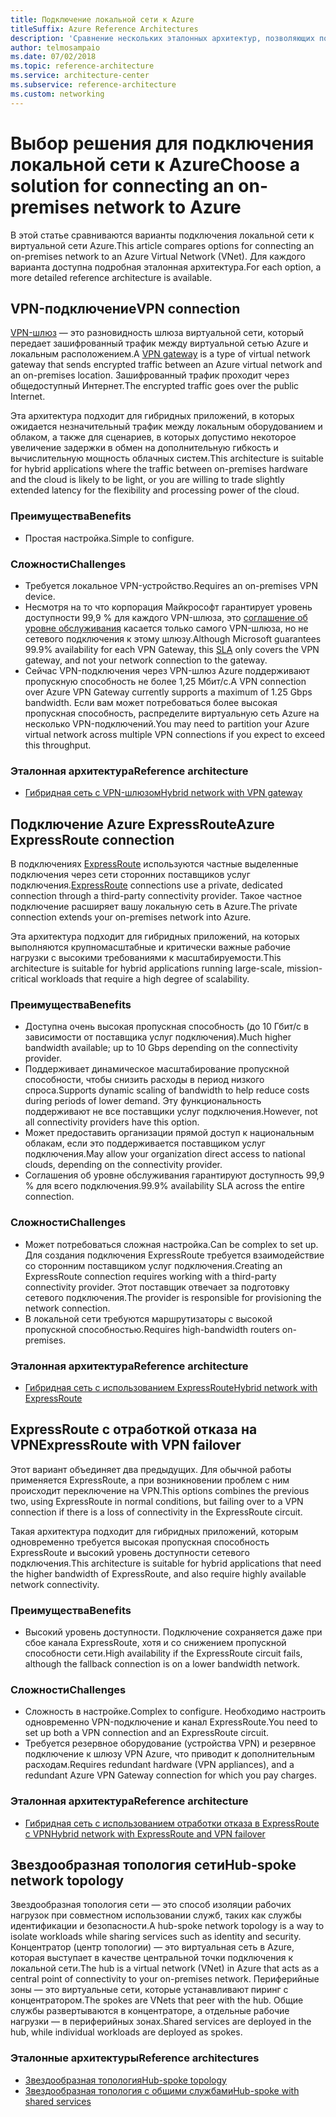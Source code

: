 ```yaml
---
title: Подключение локальной сети к Azure
titleSuffix: Azure Reference Architectures
description: 'Сравнение нескольких эталонных архитектур, позволяющих подключить локальную сеть к Azure.'
author: telmosampaio
ms.date: 07/02/2018
ms.topic: reference-architecture
ms.service: architecture-center
ms.subservice: reference-architecture
ms.custom: networking
---
```


# <a name="choose-a-solution-for-connecting-an-on-premises-network-to-azure"></a><span data-ttu-id="e3674-103">Выбор решения для подключения локальной сети к Azure</span><span class="sxs-lookup"><span data-stu-id="e3674-103">Choose a solution for connecting an on-premises network to Azure</span></span>

<span data-ttu-id="e3674-104">В этой статье сравниваются варианты подключения локальной сети к виртуальной сети Azure.</span><span class="sxs-lookup"><span data-stu-id="e3674-104">This article compares options for connecting an on-premises network to an Azure Virtual Network (VNet).</span></span> <span data-ttu-id="e3674-105">Для каждого варианта доступна подробная эталонная архитектура.</span><span class="sxs-lookup"><span data-stu-id="e3674-105">For each option, a more detailed reference architecture is available.</span></span>

## <a name="vpn-connection"></a><span data-ttu-id="e3674-106">VPN-подключение</span><span class="sxs-lookup"><span data-stu-id="e3674-106">VPN connection</span></span>

<span data-ttu-id="e3674-107">[VPN-шлюз](/azure/vpn-gateway/vpn-gateway-about-vpngateways) — это разновидность шлюза виртуальной сети, который передает зашифрованный трафик между виртуальной сетью Azure и локальным расположением.</span><span class="sxs-lookup"><span data-stu-id="e3674-107">A [VPN gateway](/azure/vpn-gateway/vpn-gateway-about-vpngateways) is a type of virtual network gateway that sends encrypted traffic between an Azure virtual network and an on-premises location.</span></span> <span data-ttu-id="e3674-108">Зашифрованный трафик проходит через общедоступный Интернет.</span><span class="sxs-lookup"><span data-stu-id="e3674-108">The encrypted traffic goes over the public Internet.</span></span>

<span data-ttu-id="e3674-109">Эта архитектура подходит для гибридных приложений, в которых ожидается незначительный трафик между локальным оборудованием и облаком, а также для сценариев, в которых допустимо некоторое увеличение задержки в обмен на дополнительную гибкость и вычислительную мощность облачных систем.</span><span class="sxs-lookup"><span data-stu-id="e3674-109">This architecture is suitable for hybrid applications where the traffic between on-premises hardware and the cloud is likely to be light, or you are willing to trade slightly extended latency for the flexibility and processing power of the cloud.</span></span>

### <a name="benefits"></a><span data-ttu-id="e3674-110">Преимущества</span><span class="sxs-lookup"><span data-stu-id="e3674-110">Benefits</span></span>

- <span data-ttu-id="e3674-111">Простая настройка.</span><span class="sxs-lookup"><span data-stu-id="e3674-111">Simple to configure.</span></span>

### <a name="challenges"></a><span data-ttu-id="e3674-112">Сложности</span><span class="sxs-lookup"><span data-stu-id="e3674-112">Challenges</span></span>

- <span data-ttu-id="e3674-113">Требуется локальное VPN-устройство.</span><span class="sxs-lookup"><span data-stu-id="e3674-113">Requires an on-premises VPN device.</span></span>
- <span data-ttu-id="e3674-114">Несмотря на то что корпорация Майкрософт гарантирует уровень доступности 99,9 % для каждого VPN-шлюза, это [соглашение об уровне обслуживания](https://azure.microsoft.com/support/legal/sla/vpn-gateway/) касается только самого VPN-шлюза, но не сетевого подключения к этому шлюзу.</span><span class="sxs-lookup"><span data-stu-id="e3674-114">Although Microsoft guarantees 99.9% availability for each VPN Gateway, this [SLA](https://azure.microsoft.com/support/legal/sla/vpn-gateway/) only covers the VPN gateway, and not your network connection to the gateway.</span></span>
- <span data-ttu-id="e3674-115">Сейчас VPN-подключения через VPN-шлюз Azure поддерживают пропускную способность не более 1,25 Мбит/с.</span><span class="sxs-lookup"><span data-stu-id="e3674-115">A VPN connection over Azure VPN Gateway currently supports a maximum of 1.25 Gbps bandwidth.</span></span> <span data-ttu-id="e3674-116">Если вам может потребоваться более высокая пропускная способность, распределите виртуальную сеть Azure на несколько VPN-подключений.</span><span class="sxs-lookup"><span data-stu-id="e3674-116">You may need to partition your Azure virtual network across multiple VPN connections if you expect to exceed this throughput.</span></span>

### <a name="reference-architecture"></a><span data-ttu-id="e3674-117">Эталонная архитектура</span><span class="sxs-lookup"><span data-stu-id="e3674-117">Reference architecture</span></span>

- [<span data-ttu-id="e3674-118">Гибридная сеть с VPN-шлюзом</span><span class="sxs-lookup"><span data-stu-id="e3674-118">Hybrid network with VPN gateway</span></span>](./vpn.md)

<!-- markdownlint-disable MD024 -->

## <a name="azure-expressroute-connection"></a><span data-ttu-id="e3674-119">Подключение Azure ExpressRoute</span><span class="sxs-lookup"><span data-stu-id="e3674-119">Azure ExpressRoute connection</span></span>

<span data-ttu-id="e3674-120">В подключениях [ExpressRoute](/azure/expressroute/) используются частные выделенные подключения через сети сторонних поставщиков услуг подключения.</span><span class="sxs-lookup"><span data-stu-id="e3674-120">[ExpressRoute](/azure/expressroute/) connections use a private, dedicated connection through a third-party connectivity provider.</span></span> <span data-ttu-id="e3674-121">Такое частное подключение расширяет вашу локальную сеть в Azure.</span><span class="sxs-lookup"><span data-stu-id="e3674-121">The private connection extends your on-premises network into Azure.</span></span>

<span data-ttu-id="e3674-122">Эта архитектура подходит для гибридных приложений, на которых выполняются крупномасштабные и критически важные рабочие нагрузки с высокими требованиями к масштабируемости.</span><span class="sxs-lookup"><span data-stu-id="e3674-122">This architecture is suitable for hybrid applications running large-scale, mission-critical workloads that require a high degree of scalability.</span></span>

### <a name="benefits"></a><span data-ttu-id="e3674-123">Преимущества</span><span class="sxs-lookup"><span data-stu-id="e3674-123">Benefits</span></span>

- <span data-ttu-id="e3674-124">Доступна очень высокая пропускная способность (до 10 Гбит/с в зависимости от поставщика услуг подключения).</span><span class="sxs-lookup"><span data-stu-id="e3674-124">Much higher bandwidth available; up to 10 Gbps depending on the connectivity provider.</span></span>
- <span data-ttu-id="e3674-125">Поддерживает динамическое масштабирование пропускной способности, чтобы снизить расходы в период низкого спроса.</span><span class="sxs-lookup"><span data-stu-id="e3674-125">Supports dynamic scaling of bandwidth to help reduce costs during periods of lower demand.</span></span> <span data-ttu-id="e3674-126">Эту функциональность поддерживают не все поставщики услуг подключения.</span><span class="sxs-lookup"><span data-stu-id="e3674-126">However, not all connectivity providers have this option.</span></span>
- <span data-ttu-id="e3674-127">Может предоставить организации прямой доступ к национальным облакам, если это поддерживается поставщиком услуг подключения.</span><span class="sxs-lookup"><span data-stu-id="e3674-127">May allow your organization direct access to national clouds, depending on the connectivity provider.</span></span>
- <span data-ttu-id="e3674-128">Соглашения об уровне обслуживания гарантируют доступность 99,9 % для всего подключения.</span><span class="sxs-lookup"><span data-stu-id="e3674-128">99.9% availability SLA across the entire connection.</span></span>

### <a name="challenges"></a><span data-ttu-id="e3674-129">Сложности</span><span class="sxs-lookup"><span data-stu-id="e3674-129">Challenges</span></span>

- <span data-ttu-id="e3674-130">Может потребоваться сложная настройка.</span><span class="sxs-lookup"><span data-stu-id="e3674-130">Can be complex to set up.</span></span> <span data-ttu-id="e3674-131">Для создания подключения ExpressRoute требуется взаимодействие со сторонним поставщиком услуг подключения.</span><span class="sxs-lookup"><span data-stu-id="e3674-131">Creating an ExpressRoute connection requires working with a third-party connectivity provider.</span></span> <span data-ttu-id="e3674-132">Этот поставщик отвечает за подготовку сетевого подключения.</span><span class="sxs-lookup"><span data-stu-id="e3674-132">The provider is responsible for provisioning the network connection.</span></span>
- <span data-ttu-id="e3674-133">В локальной сети требуются маршрутизаторы с высокой пропускной способностью.</span><span class="sxs-lookup"><span data-stu-id="e3674-133">Requires high-bandwidth routers on-premises.</span></span>

### <a name="reference-architecture"></a><span data-ttu-id="e3674-134">Эталонная архитектура</span><span class="sxs-lookup"><span data-stu-id="e3674-134">Reference architecture</span></span>

- [<span data-ttu-id="e3674-135">Гибридная сеть с использованием ExpressRoute</span><span class="sxs-lookup"><span data-stu-id="e3674-135">Hybrid network with ExpressRoute</span></span>](./expressroute.md)

## <a name="expressroute-with-vpn-failover"></a><span data-ttu-id="e3674-136">ExpressRoute с отработкой отказа на VPN</span><span class="sxs-lookup"><span data-stu-id="e3674-136">ExpressRoute with VPN failover</span></span>

<span data-ttu-id="e3674-137">Этот вариант объединяет два предыдущих. Для обычной работы применяется ExpressRoute, а при возникновении проблем с ним происходит переключение на VPN.</span><span class="sxs-lookup"><span data-stu-id="e3674-137">This options combines the previous two, using ExpressRoute in normal conditions, but failing over to a VPN connection if there is a loss of connectivity in the ExpressRoute circuit.</span></span>

<span data-ttu-id="e3674-138">Такая архитектура подходит для гибридных приложений, которым одновременно требуется высокая пропускная способность ExpressRoute и высокий уровень доступности сетевого подключения.</span><span class="sxs-lookup"><span data-stu-id="e3674-138">This architecture is suitable for hybrid applications that need the higher bandwidth of ExpressRoute, and also require highly available network connectivity.</span></span>

### <a name="benefits"></a><span data-ttu-id="e3674-139">Преимущества</span><span class="sxs-lookup"><span data-stu-id="e3674-139">Benefits</span></span>

- <span data-ttu-id="e3674-140">Высокий уровень доступности. Подключение сохраняется даже при сбое канала ExpressRoute, хотя и со снижением пропускной способности сети.</span><span class="sxs-lookup"><span data-stu-id="e3674-140">High availability if the ExpressRoute circuit fails, although the fallback connection is on a lower bandwidth network.</span></span>

### <a name="challenges"></a><span data-ttu-id="e3674-141">Сложности</span><span class="sxs-lookup"><span data-stu-id="e3674-141">Challenges</span></span>

- <span data-ttu-id="e3674-142">Сложность в настройке.</span><span class="sxs-lookup"><span data-stu-id="e3674-142">Complex to configure.</span></span> <span data-ttu-id="e3674-143">Необходимо настроить одновременно VPN-подключение и канал ExpressRoute.</span><span class="sxs-lookup"><span data-stu-id="e3674-143">You need to set up both a VPN connection and an ExpressRoute circuit.</span></span>
- <span data-ttu-id="e3674-144">Требуется резервное оборудование (устройства VPN) и резервное подключение к шлюзу VPN Azure, что приводит к дополнительным расходам.</span><span class="sxs-lookup"><span data-stu-id="e3674-144">Requires redundant hardware (VPN appliances), and a redundant Azure VPN Gateway connection for which you pay charges.</span></span>

### <a name="reference-architecture"></a><span data-ttu-id="e3674-145">Эталонная архитектура</span><span class="sxs-lookup"><span data-stu-id="e3674-145">Reference architecture</span></span>

- [<span data-ttu-id="e3674-146">Гибридная сеть с использованием отработки отказа в ExpressRoute с VPN</span><span class="sxs-lookup"><span data-stu-id="e3674-146">Hybrid network with ExpressRoute and VPN failover</span></span>](./expressroute-vpn-failover.md)

<!-- markdownlint-disable MD024 -->

## <a name="hub-spoke-network-topology"></a><span data-ttu-id="e3674-147">Звездообразная топология сети</span><span class="sxs-lookup"><span data-stu-id="e3674-147">Hub-spoke network topology</span></span>

<span data-ttu-id="e3674-148">Звездообразная топология сети — это способ изоляции рабочих нагрузок при совместном использовании служб, таких как службы идентификации и безопасности.</span><span class="sxs-lookup"><span data-stu-id="e3674-148">A hub-spoke network topology is a way to isolate workloads while sharing services such as identity and security.</span></span> <span data-ttu-id="e3674-149">Концентратор (центр топологии) — это виртуальная сеть в Azure, которая выступает в качестве центральной точки подключения к локальной сети.</span><span class="sxs-lookup"><span data-stu-id="e3674-149">The hub is a virtual network (VNet) in Azure that acts as a central point of connectivity to your on-premises network.</span></span> <span data-ttu-id="e3674-150">Периферийные зоны — это виртуальные сети, которые устанавливают пиринг с концентратором.</span><span class="sxs-lookup"><span data-stu-id="e3674-150">The spokes are VNets that peer with the hub.</span></span> <span data-ttu-id="e3674-151">Общие службы развертываются в концентраторе, а отдельные рабочие нагрузки — в периферийных зонах.</span><span class="sxs-lookup"><span data-stu-id="e3674-151">Shared services are deployed in the hub, while individual workloads are deployed as spokes.</span></span>

### <a name="reference-architectures"></a><span data-ttu-id="e3674-152">Эталонные архитектуры</span><span class="sxs-lookup"><span data-stu-id="e3674-152">Reference architectures</span></span>

- [<span data-ttu-id="e3674-153">Звездообразная топология</span><span class="sxs-lookup"><span data-stu-id="e3674-153">Hub-spoke topology</span></span>](./hub-spoke.md)
- [<span data-ttu-id="e3674-154">Звездообразная топология с общими службами</span><span class="sxs-lookup"><span data-stu-id="e3674-154">Hub-spoke with shared services</span></span>](./shared-services.md)
